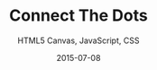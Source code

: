 ---
title: Connect The Dots
subtitle: HTML5 Canvas, JavaScript, CSS
layout: default
modal-id: 7
date: 2015-07-08
img: connect-the-dots.png
thumbnail: connect-the-dots-thumbnail.png
alt: image-alt
project-date: April 2015
link: /connect-the-dots
source: https://github.com/jjparseghian/Rebass
description: Web-based solver for "connect the dots". Users will be able to take one of 2 actions. (1) They can click on the "Solve" button to solve the current connect-the-dots puzzle. (2) They can click elsewhere on the page (anywhere outside of the "Solve" button) to add an additional dot to the page. The challenge here was to draw N dots and N lines to connect them, without any of the lines intersecting.

---